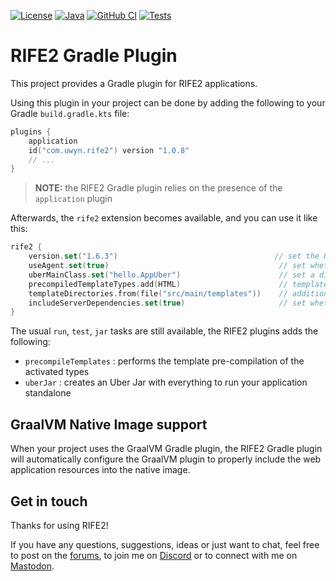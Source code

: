 [![License](https://img.shields.io/badge/license-Apache%20License%202.0-blue.svg)](https://opensource.org/licenses/Apache-2.0)
[![Java](https://img.shields.io/badge/java-17%2B-blue)](https://www.oracle.com/java/technologies/javase/jdk17-archive-downloads.html)
[![GitHub CI](https://github.com/rife2/rife2-gradle/actions/workflows/gradle.yml/badge.svg)](https://github.com/rife2/rife2-gradle/actions/workflows/gradle.yml)
[![Tests](https://rife2.com/tests-badge/badge/com.uwyn.rife2/gradle)](https://github.com/rife2/rife2-gradle/actions/workflows/gradle.yml)

# RIFE2 Gradle Plugin

This project provides a Gradle plugin for RIFE2 applications.

Using this plugin in your project can be done by adding the following to your
Gradle `build.gradle.kts` file:

```kotlin
plugins {
    application
    id("com.uwyn.rife2") version "1.0.8"
    // ...
}
```

> **NOTE:** the RIFE2 Gradle plugin relies on the presence of the `application`
> plugin

Afterwards, the `rife2` extension becomes available, and you can use it like
this:

```kotlin
rife2 {
    version.set("1.6.3")                                   // set the RIFE2 version to use
    useAgent.set(true)                                      // set whether to run with the RIFE2 agent
    uberMainClass.set("hello.AppUber")                      // set a different main class to use for the UberJar
    precompiledTemplateTypes.add(HTML)                      // template types that should be pre-compiled
    templateDirectories.from(file("src/main/templates"))    // additional template directories to use
    includeServerDependencies.set(true)                     // set whether to include the embedded server deps
}
```

The usual `run`, `test`, `jar` tasks are still available, the RIFE2 plugins adds
the following:

* `precompileTemplates` : performs the template pre-compilation of the activated types
* `uberJar` : creates an Uber Jar with everything to run your application standalone

## GraalVM Native Image support

When your project uses the GraalVM Gradle plugin, the RIFE2 Gradle plugin will
automatically configure the GraalVM plugin to properly include the web application
resources into the native image.

## Get in touch

Thanks for using RIFE2!

If you have any questions, suggestions, ideas or just want to chat, feel free
to post on the [forums](https://github.com/rife2/rife2/discussions), to join
me on [Discord](https://discord.gg/DZRYPtkb6J) or to connect with me on
[Mastodon](https://uwyn.net/@gbevin).